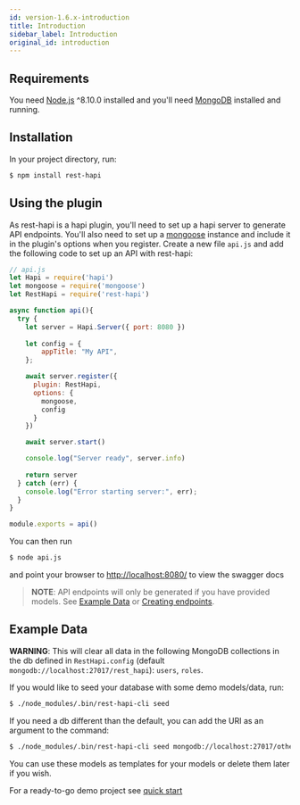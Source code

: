 ```yaml
---
id: version-1.6.x-introduction
title: Introduction
sidebar_label: Introduction
original_id: introduction
---
```


## Requirements

You need [Node.js](https://nodejs.org/en/) ^8.10.0 installed and you'll need [MongoDB](https://docs.mongodb.com/manual/installation/) installed and running.

## Installation

In your project directory, run:

```sh
$ npm install rest-hapi
```

## Using the plugin

As rest-hapi is a hapi plugin, you'll need to set up a hapi server to generate API endpoints.  You'll also need to set up a [mongoose](https://github.com/Automattic/mongoose) instance and include it in the plugin's options when you register. Create a new file ``api.js`` and add the following code to set up an API with rest-hapi:

```javascript
// api.js
let Hapi = require('hapi')
let mongoose = require('mongoose')
let RestHapi = require('rest-hapi')

async function api(){
  try {
    let server = Hapi.Server({ port: 8080 })
    
    let config = {
        appTitle: "My API",
    };

    await server.register({
      plugin: RestHapi,
      options: {
        mongoose,
        config
      }
    })

    await server.start()

    console.log("Server ready", server.info)
    
    return server
  } catch (err) {
    console.log("Error starting server:", err);
  }
}

module.exports = api()
```
You can then run 

```sh
$ node api.js
``` 

and point your browser to [http://localhost:8080/](http://localhost:8080/) to view the swagger docs 

> **NOTE**: API endpoints will only be generated if you have provided models. See [Example Data](#example-data) or [Creating endpoints](creating-endpoints.md).


## Example Data

**WARNING**: This will clear all data in the following MongoDB collections in the db defined in ``RestHapi.config`` (default ``mongodb://localhost:27017/rest_hapi``): ``users``, ``roles``.

If you would like to seed your database with some demo models/data, run:

```sh
$ ./node_modules/.bin/rest-hapi-cli seed
```

If you need a db different than the default, you can add the URI as an argument to the command:

```sh
$ ./node_modules/.bin/rest-hapi-cli seed mongodb://localhost:27017/other_db
```

You can use these models as templates for your models or delete them later if you wish.

For a ready-to-go demo project see [quick start](quick-start.md)

